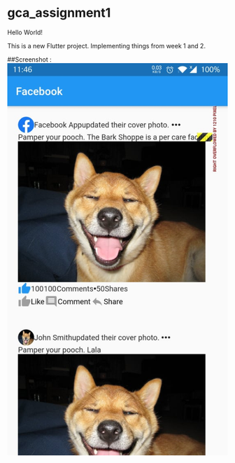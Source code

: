 # gca_assignment1

<p>Hello World! </p>
<p>This is a new Flutter project. Implementing things from week 1 and 2.</p>

##Screenshot : 
![Screenshot](lib/asset/ss.jpg)

